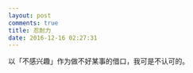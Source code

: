 ```yaml
---
layout: post
comments: true
title: 忍耐力
date: 2016-12-16 02:27:31
---
```


以「不感兴趣」作为做不好某事的借口，我可是不认可的。